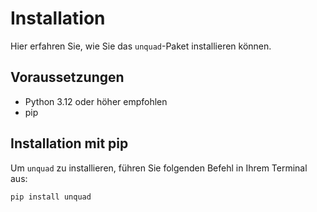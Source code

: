 # Installation

Hier erfahren Sie, wie Sie das `unquad`-Paket installieren können.

## Voraussetzungen

- Python 3.12 oder höher empfohlen
- pip

## Installation mit pip

Um `unquad` zu installieren, führen Sie folgenden Befehl in Ihrem Terminal aus:

```bash
pip install unquad